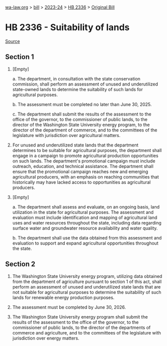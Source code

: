 [wa-law.org](/) > [bill](/bill/) > [2023-24](/bill/2023-24/) > [HB 2336](/bill/2023-24/hb/2336/) > [Original Bill](/bill/2023-24/hb/2336/1/)

# HB 2336 - Suitability of lands

[Source](http://lawfilesext.leg.wa.gov/biennium/2023-24/Pdf/Bills/House%20Bills/2336.pdf)

## Section 1
1. [Empty]

    a. The department, in consultation with the state conservation commission, shall perform an assessment of unused and underutilized state-owned lands to determine the suitability of such lands for agricultural purposes.

    b. The assessment must be completed no later than June 30, 2025.

    c. The department shall submit the results of the assessment to the office of the governor, to the commissioner of public lands, to the director of the Washington State University energy program, to the director of the department of commerce, and to the committees of the legislature with jurisdiction over agricultural matters.

2. For unused and underutilized state lands that the department determines to be suitable for agricultural purposes, the department shall engage in a campaign to promote agricultural production opportunities on such lands. The department's promotional campaign must include outreach, education, and technical assistance. The department shall ensure that the promotional campaign reaches new and emerging agricultural producers, with an emphasis on reaching communities that historically may have lacked access to opportunities as agricultural producers.

3. [Empty]

    a. The department shall assess and evaluate, on an ongoing basis, land utilization in the state for agricultural purposes. The assessment and evaluation must include identification and mapping of agricultural land uses and water resources throughout the state, including data regarding surface water and groundwater resource availability and water quality.

    b. The department shall use the data obtained from this assessment and evaluation to support and expand agricultural opportunities throughout the state.

## Section 2
1. The Washington State University energy program, utilizing data obtained from the department of agriculture pursuant to section 1 of this act, shall perform an assessment of unused and underutilized state lands that are not suitable for agricultural purposes to determine the suitability of such lands for renewable energy production purposes.

2. The assessment must be completed by June 30, 2026.

3. The Washington State University energy program shall submit the results of the assessment to the office of the governor, to the commissioner of public lands, to the director of the departments of commerce and agriculture, and to the committees of the legislature with jurisdiction over energy matters.

